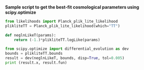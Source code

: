 **Sample script to get the best-fit cosmological parameters using scipy.optimize**
```python
from likelihoods import Planck_plik_lite_likelihood
plikliteTT = Planck_plik_lite_likelihood(which="TT")
    
def neglnLikeT(params):
    return (-1.)*plikliteTT.logLike(params)
        
from scipy.optimize import differential_evolution as dev
bounds = plikliteTT.bounds
result = dev(neglnLikeT, bounds, disp=True, tol=0.005)
print (result.x, result.fun)
```


